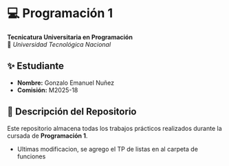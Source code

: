 # 💻 Programación 1  
**Tecnicatura Universitaria en Programación**  
📍 *Universidad Tecnológica Nacional*  

## ✨ Estudiante  
- **Nombre:** Gonzalo Emanuel Nuñez
- **Comisión:** M2025-18  

## 📂 Descripción del Repositorio  
Este repositorio almacena todas los trabajos prácticos realizados durante la cursada de **Programación 1**.  

* Ultimas modificacion, se agrego el TP de listas en al carpeta de funciones
